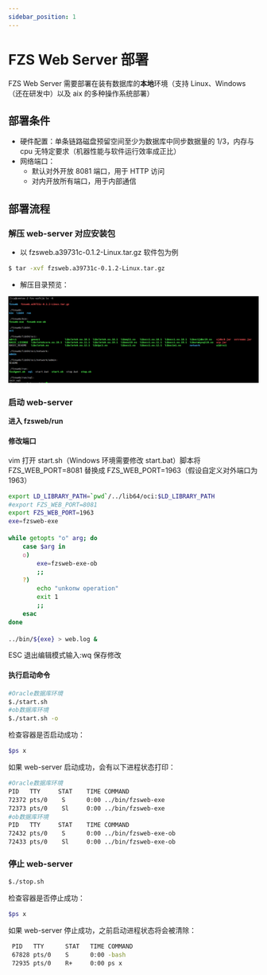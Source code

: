 ```yaml
---
sidebar_position: 1
---
```


# FZS Web Server 部署

FZS Web Server 需要部署在装有数据库的**本地**环境（支持 Linux、Windows（还在研发中）以及 aix 的多种操作系统部署）

## 部署条件

- 硬件配置：单条链路磁盘预留空间至少为数据库中同步数据量的 1/3，内存与 cpu 无特定要求（机器性能与软件运行效率成正比）
- 网络端口：
  - 默认对外开放 8081 端口，用于 HTTP 访问
  - 对内开放所有端口，用于内部通信

## 部署流程

### 解压 web-server 对应安装包

- 以 fzsweb.a39731c-0.1.2-Linux.tar.gz 软件包为例

```bash
$ tar -xvf fzsweb.a39731c-0.1.2-Linux.tar.gz
```

- 解压目录预览：

![Decompress——images](/img/screenshots/Decompress_images.png)

### 启动 web-server

**进入 fzsweb/run**

#### 修改端口

vim 打开 start.sh（Windows 环境需要修改 start.bat）脚本将 FZS_WEB_PORT=8081 替换成 FZS_WEB_PORT=1963（假设自定义对外端口为 1963）

```bash
export LD_LIBRARY_PATH=`pwd`/../lib64/oci:$LD_LIBRARY_PATH
#export FZS_WEB_PORT=8081
export FZS_WEB_PORT=1963
exe=fzsweb-exe

while getopts "o" arg; do
    case $arg in
    o)
        exe=fzsweb-exe-ob
        ;;
    ?)
        echo "unkonw operation"
        exit 1
        ;;
    esac
done

../bin/${exe} > web.log &

```

ESC 退出编辑模式输入:wq 保存修改

#### 执行启动命令

```bash
#Oracle数据库环境
$./start.sh
#ob数据库环境
$./start.sh -o
```

检查容器是否启动成功：

```bash
$ps x
```

如果 web-server 启动成功，会有以下进程状态打印：

```bash
#Oracle数据库环境
PID   TTY     STAT    TIME COMMAND
72372 pts/0    S      0:00 ../bin/fzsweb-exe
72373 pts/0    Sl     0:00 ../bin/fzsweb-exe
#ob数据库环境
PID   TTY     STAT    TIME COMMAND
72432 pts/0    S      0:00 ../bin/fzsweb-exe-ob
72433 pts/0    Sl     0:00 ../bin/fzsweb-exe-ob
```

### 停止 web-server

```bash
$./stop.sh
```

检查容器是否停止成功：

```bash
$ps x
```

如果 web-server 停止成功，之前启动进程状态将会被清除：

```bash
 PID   TTY      STAT   TIME COMMAND
 67828 pts/0    S      0:00 -bash
 72935 pts/0    R+     0:00 ps x
```

